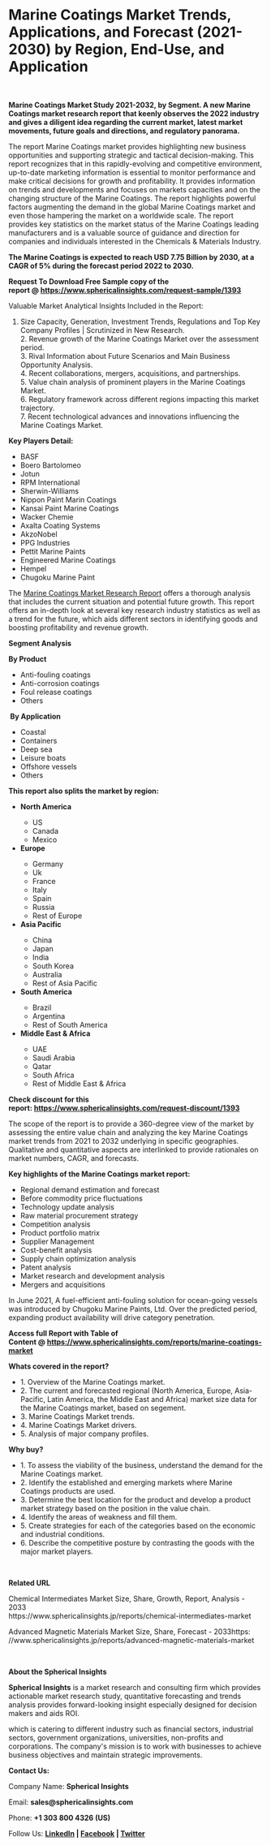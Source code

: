 <h1><strong>Marine Coatings Market Trends, Applications, and Forecast (2021-2030) by Region, End-Use, and Application</strong></h1>
<p>&nbsp;</p>
<p><strong>Marine Coatings Market Study 2021-2032, by Segment. A new Marine Coatings market research report that keenly observes the 2022 industry and gives a diligent idea regarding the current market, latest market movements, future goals and directions, and regulatory panorama.</strong></p>
<p>The report Marine Coatings market provides highlighting new business opportunities and supporting strategic and tactical decision-making. This report recognizes that in this rapidly-evolving and competitive environment, up-to-date marketing information is essential to monitor performance and make critical decisions for growth and profitability. It provides information on trends and developments and focuses on markets capacities and on the changing structure of the Marine Coatings. The report highlights powerful factors augmenting the demand in the global Marine Coatings market and even those hampering the market on a worldwide scale. The report provides key statistics on the market status of the Marine Coatings leading manufacturers and is a valuable source of guidance and direction for companies and individuals interested in the Chemicals &amp; Materials Industry.</p>
<p><strong>The Marine Coatings is expected to reach USD 7.75 Billion by 2030, at a CAGR of 5% during the forecast period 2022 to 2030.</strong></p>
<p><strong>Request To Download Free Sample copy of the report&nbsp;@&nbsp;<a href="https://www.sphericalinsights.com/request-sample/1393" target="_blank" rel="noopener">https://www.sphericalinsights.com/request-sample/1393</a></strong></p>
<p>Valuable Market Analytical Insights Included in the Report:</p>
<ol>
<li>Size Capacity, Generation, Investment Trends, Regulations and Top Key Company Profiles | Scrutinized in New Research.<br />2. Revenue growth of the Marine Coatings Market over the assessment period.<br />3. Rival Information about Future Scenarios and Main Business Opportunity Analysis.<br />4. Recent collaborations, mergers, acquisitions, and partnerships.<br />5. Value chain analysis of prominent players in the Marine Coatings Market.<br />6. Regulatory framework across different regions impacting this market trajectory.<br />7. Recent technological advances and innovations influencing the Marine Coatings Market.</li>
</ol>
<p><strong>Key Players Detail:</strong></p>
<ul>
<li>BASF</li>
<li>Boero Bartolomeo</li>
<li>Jotun</li>
<li>RPM International</li>
<li>Sherwin-Williams</li>
<li>Nippon Paint Marin Coatings</li>
<li>Kansai Paint Marine Coatings</li>
<li>Wacker Chemie</li>
<li>Axalta Coating Systems</li>
<li>AkzoNobel</li>
<li>PPG Industries</li>
<li>Pettit Marine Paints</li>
<li>Engineered Marine Coatings</li>
<li>Hempel</li>
<li>Chugoku Marine Paint</li>
</ul>
<p>The&nbsp;<a href="https://www.sphericalinsights.com/request-sample/1393" target="_blank" rel="noopener">Marine Coatings Market Research Report</a>&nbsp;offers a thorough analysis that includes the current situation and potential future growth. This report offers an in-depth look at several key research industry statistics as well as a trend for the future, which aids different sectors in identifying goods and boosting profitability and revenue growth.</p>
<p><strong>Segment Analysis</strong></p>
<p><strong>By Product</strong></p>
<ul>
<li>Anti-fouling coatings</li>
<li>Anti-corrosion coatings</li>
<li>Foul release coatings</li>
<li>Others</li>
</ul>
<p><strong>&nbsp;By Application</strong></p>
<ul>
<li>Coastal</li>
<li>Containers</li>
<li>Deep sea</li>
<li>Leisure boats</li>
<li>Offshore vessels</li>
<li>Others</li>
</ul>
<p><strong>This report also splits the market by region:</strong></p>
<ul>
<li><strong>North America</strong></li>
<ul>
<li>US</li>
<li>Canada</li>
<li>Mexico</li>
</ul>
<li><strong>Europe</strong></li>
<ul>
<li>Germany</li>
<li>Uk</li>
<li>France</li>
<li>Italy</li>
<li>Spain</li>
<li>Russia</li>
<li>Rest of Europe</li>
</ul>
<li><strong>Asia Pacific</strong></li>
<ul>
<li>China</li>
<li>Japan</li>
<li>India</li>
<li>South Korea</li>
<li>Australia</li>
<li>Rest of Asia Pacific</li>
</ul>
<li><strong>South America</strong></li>
<ul>
<li>Brazil</li>
<li>Argentina</li>
<li>Rest of South America</li>
</ul>
<li><strong>Middle East &amp; Africa</strong></li>
<ul>
<li>UAE</li>
<li>Saudi Arabia</li>
<li>Qatar</li>
<li>South Africa</li>
<li>Rest of Middle East &amp; Africa</li>
</ul>
</ul>
<p><strong>Check discount for this report:&nbsp;<a href="ttps://www.sphericalinsights.com/request-discount/1393">https://www.sphericalinsights.com/request-discount/1393</a></strong></p>
<p>The scope of the report is to provide a 360-degree view of the market by assessing the entire value chain and analyzing the key Marine Coatings market trends from 2021 to 2032 underlying in specific geographies. Qualitative and quantitative aspects are interlinked to provide rationales on market numbers, CAGR, and forecasts.</p>
<p><strong>Key highlights of the Marine Coatings market report:</strong></p>
<ul>
<li>Regional demand estimation and forecast</li>
<li>Before commodity price fluctuations</li>
<li>Technology update analysis</li>
<li>Raw material procurement strategy</li>
<li>Competition analysis</li>
<li>Product portfolio matrix</li>
<li>Supplier Management</li>
<li>Cost-benefit analysis</li>
<li>Supply chain optimization analysis</li>
<li>Patent analysis</li>
<li>Market research and development analysis</li>
<li>Mergers and acquisitions</li>
</ul>
<p>In June 2021, A fuel-efficient anti-fouling solution for ocean-going vessels was introduced by Chugoku Marine Paints, Ltd. Over the predicted period, expanding product availability will drive category penetration.</p>
<p><strong>Access full Report with Table of Content&nbsp;@&nbsp;<a href="ttps://www.sphericalinsights.com/reports/marine-coatings-market" target="_blank" rel="noopener">https://www.sphericalinsights.com/reports/marine-coatings-market</a></strong></p>
<p><strong>Whats covered in the report?</strong></p>
<ul>
<li>1. Overview of the Marine Coatings market.</li>
<li>2. The current and forecasted regional (North America, Europe, Asia-Pacific, Latin America, the Middle East and Africa) market size data for the Marine Coatings market, based on segement.</li>
<li>3. Marine Coatings Market trends.</li>
<li>4. Marine Coatings Market drivers.</li>
<li>5. Analysis of major company profiles.</li>
</ul>
<p><strong>Why buy?</strong></p>
<ul>
<li>1. To assess the viability of the business, understand the demand for the Marine Coatings market.</li>
<li>2. Identify the established and emerging markets where Marine Coatings products are used.</li>
<li>3. Determine the best location for the product and develop a product market strategy based on the position in the value chain.</li>
<li>4. Identify the areas of weakness and fill them.</li>
<li>5. Create strategies for each of the categories based on the economic and industrial conditions.</li>
<li>6. Describe the competitive posture by contrasting the goods with the major market players.</li>
</ul>
<p>&nbsp;</p>
<p><strong>Related URL</strong></p>
<p>Chemical Intermediates Market Size, Share, Growth, Report, Analysis - 2033<br />https://www.sphericalinsights.jp/reports/chemical-intermediates-market</p>
<p>Advanced Magnetic Materials Market Size, Share, Forecast - 2033https:<br />//www.sphericalinsights.jp/reports/advanced-magnetic-materials-market</p>
<p>&nbsp;</p>
<p><strong>About the Spherical Insights</strong></p>
<p><strong>Spherical Insights</strong>&nbsp;is a market research and consulting firm which provides actionable market research study, quantitative forecasting and trends analysis provides forward-looking insight especially designed for decision makers and aids ROI.</p>
<p>which is catering to different industry such as financial sectors, industrial sectors, government organizations, universities, non-profits and corporations. The company's mission is to work with businesses to achieve business objectives and maintain strategic improvements.</p>
<p><strong>Contact Us:</strong></p>
<p>Company Name:&nbsp;<strong>Spherical Insights</strong></p>
<p>Email:&nbsp;<strong>sales@sphericalinsights.com</strong></p>
<p>Phone:&nbsp;<strong>+1 303 800 4326 (US)</strong></p>
<p>Follow Us:&nbsp;<strong><a href="https://www.linkedin.com/company/spherical-insight/">LinkedIn</a>&nbsp;|&nbsp;<a href="https://www.facebook.com/sphericalinsights22">Facebook</a>&nbsp;|&nbsp;<a href="https://twitter.com/SInsights_US">Twitter</a></strong></p>
<p>&nbsp;</p>
